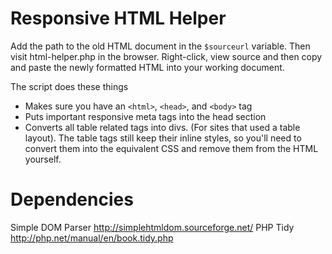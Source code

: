 # Responsive HTML Helper
Add the path to the old HTML document in the `$sourceurl` variable. Then visit html-helper.php in the browser. Right-click, view source and then copy and paste the newly formatted HTML into your working document.

The script does these things
- Makes sure you have an `<html>`, `<head>`, and `<body>` tag
- Puts important responsive meta tags into the head section
- Converts all table related tags into divs. (For sites that used a table layout). The table tags still keep their inline styles, so you'll need to convert them into the equivalent CSS and remove them from the HTML yourself.

# Dependencies

Simple DOM Parser http://simplehtmldom.sourceforge.net/
PHP Tidy  http://php.net/manual/en/book.tidy.php
